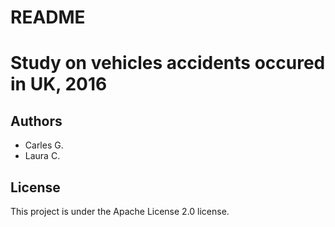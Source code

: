 # README

# Study on vehicles accidents occured in UK, 2016

## Authors

* Carles G.
* Laura C.

## License
This project is under the Apache License 2.0 license.